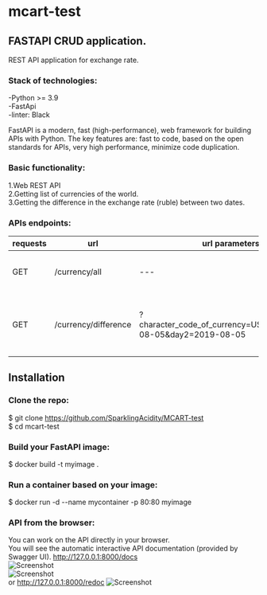 # mcart-test
## FASTAPI CRUD application.
REST API application for exchange rate.<br>

### Stack of technologies:<br>
-Python >= 3.9<br>
-FastApi<br>
-linter: Black<br>

FastAPI is a modern, fast (high-performance), web framework for building APIs with Python.
The key features are: fast to code, based on the open standards for APIs,
very high performance, minimize code duplication.

### Basic functionality:<br>
1.Web REST API<br>
2.Getting list of currencies of the world.<br>
3.Getting the difference in the exchange rate (ruble) between two dates.<br>

### APIs endpoints:<br>
| requests | url | url parameters| description  |
| ------- | --- | --- | --- |
| GET | /currency/all | --- | list of currencies of the world |
| GET | /currency/difference| ?character_code_of_currency=USD&day1=2021-08-05&day2=2019-08-05 | difference in the exchange rate between two dates |





## Installation
### Clone the repo:<br>

$ git clone https://github.com/SparklingAcidity/MCART-test<br>
$ cd mcart-test<br>

### Build your FastAPI image:
$ docker build -t myimage . <br>

### Run a container based on your image:
$ docker run -d --name mycontainer -p 80:80 myimage <br>





### API from the browser:
You can work on the API directly in your browser.<br>
You will see the automatic interactive API documentation (provided by Swagger UI).
http://127.0.0.1:8000/docs <br>
![Screenshot](https://github.com/SparklingAcidity/MCART-test/blob/in_process/img_for_readme/1.png) <br>
![Screenshot](https://github.com/SparklingAcidity/MCART-test/blob/in_process/img_for_readme/2.png) <br>
or http://127.0.0.1:8000/redoc
![Screenshot](https://github.com/SparklingAcidity/MCART-test/blob/in_process/img_for_readme/3.png)

